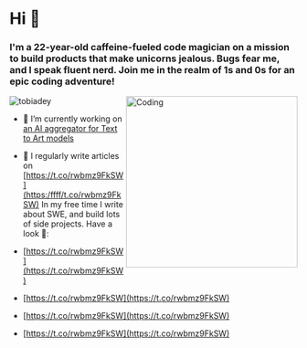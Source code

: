 <h1 align="left">Hi 👋</h1>
<h3 align="leftr">I'm a 22-year-old caffeine-fueled code magician on a mission to build products that make unicorns jealous. Bugs fear me, and I speak fluent nerd. Join me in the realm of 1s and 0s for an epic coding adventure!</h3>
<img align="right" alt="Coding" width="300" src="https://drive.google.com/uc?export=view&id=10muz3P-fPgOrsp7Y5BK3m0a7YNmQ9O9J">
<p align="left"> <img src="https://komarev.com/ghpvc/?username=tobiadey&label=Profile%20views&color=0e75b6&style=flat" alt="tobiadey" /> </p>

- 🔭 I’m currently working on [an AI aggregator for Text to Art models](:🤫)

- 📝 I regularly write articles on [https://t.co/rwbmz9FkSW](https:/ffff/t.co/rwbmz9FkSW)
In my free time I write about SWE, and build lots of side projects. Have a look 👀:
- [https://t.co/rwbmz9FkSW](https://t.co/rwbmz9FkSW)
- [https://t.co/rwbmz9FkSW](https://t.co/rwbmz9FkSW)
- [https://t.co/rwbmz9FkSW](https://t.co/rwbmz9FkSW)
- [https://t.co/rwbmz9FkSW](https://t.co/rwbmz9FkSW)
